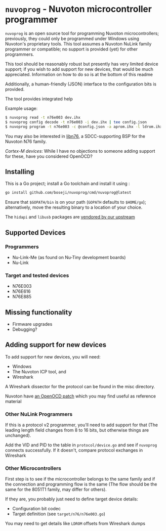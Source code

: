 # `nuvoprog` - Nuvoton microcontroller programmer

`nuvoprog` is an open source tool for programming Nuvoton microcontrollers;
previously, they could only be programmed under Windows using Nuvoton's
proprietary tools. This tool assumes a Nuvoton NuLink family programmer
or compatible; no support is provided (yet) for other programmers.

This tool should be reasonably robust but presently has very limited device
support; if you wish to add support for new devices, that would be much
appreciated. Information on how to do so is at the bottom of this readme

Additionally, a human-friendly (JSON) interface to the configuration bits
is provided.

The tool provides integrated help

Example usage:
```sh
$ nuvoprog read -t n76e003 dev.ihx
$ nuvoprog config decode -t n76e003 -i dev.ihx | tee config.json
$ nuvoprog program -t n76e003 -c @config.json -a aprom.ihx -l ldrom.ihx
```

You may also be interested in [libn76](https://github.com/erincandescent/libn76),
a SDCC-supporting BSP for the Nuvoton N76 family.

*Cortex-M devices*: While I have no objections to someone adding support for
these, have you considered OpenOCD?

## Installing

This is a Go project; install a Go toolchain and install it using :

```sh
go install github.com/boseji/nuvoprog/cmd/nuvoprog@latest
```

Ensure that `$GOPATH/bin` is on your path (`GOPATH` defaults to `$HOME/go`);
alternatively, move the resulting binary to a location of your choice.

The `hidapi` and `libusb` packages are [vendored by our upstream](https://github.com/karalabe/hid)

## Supported Devices
### Programmers

 * Nu-Link-Me (as found on Nu-Tiny development boards)
 * Nu-Link

### Target and tested devices

 * N76E003
 * N76E616
 * N76E885

## Missing functionality

* Firmware upgrades
* Debugging?

## Adding support for new devices

To add support for new devices, you will need:

 * Windows
 * The Nuvoton ICP tool, and
 * Wireshark

A Wireshark dissector for the protocol can be found in the misc directory.

Nuvoton have [an OpenOCD patch](http://openocd.zylin.com/#/c/4739/1) which you may find useful as reference material

### Other NuLink Programmers
If this is a protocol v2 programmer, you'll need to add support for that (The leading length field
changes from 8 to 16 bits, but otherwise things are unchanged).

Add the VID and PID to the table in `protocol/device.go` and see if `nuvoprog` connects successfully.
If it doesn't, compare protocol exchanges in Wireshark

### Other Microcontrollers
First step is to see if the microcontroller belongs to the same family and if the connection and
programming flow is the same (The flow should be the same for the 8051T1 family, may differ for
others).

If they are, you probably just need to define target device details:

 * Configuration bit codec
 * Target definition (see `target/n76/n76e003.go`)

You may need to get details like `LDROM` offsets from Wireshark dumps
